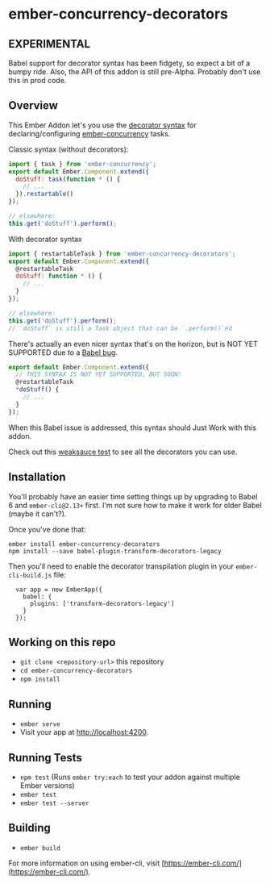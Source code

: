 # ember-concurrency-decorators

## EXPERIMENTAL

Babel support for decorator syntax has been fidgety, so expect a bit
of a bumpy ride. Also, the API of this addon is still pre-Alpha.
Probably don't use this in prod code.

## Overview

This Ember Addon let's you use the
[decorator syntax](https://github.com/tc39/proposal-decorators)
for declaring/configuring
[ember-concurrency](https://ember-concurrency.com) tasks.

Classic syntax (without decorators):

```js
import { task } from 'ember-concurrency';
export default Ember.Component.extend({
  doStuff: task(function * () {
    // ...
  }).restartable()
});

// elsewhere:
this.get('doStuff').perform();
```

With decorator syntax

```js
import { restartableTask } from 'ember-concurrency-decorators';
export default Ember.Component.extend({
  @restartableTask
  doStuff: function * () {
    // ...
  }
});

// elsewhere:
this.get('doStuff').perform();
// `doStuff` is still a Task object that can be `.perform()`ed
```

There's actually an even nicer syntax that's on the horizon, but
is NOT YET SUPPORTED due to a [Babel bug](https://github.com/babel/babylon/issues/13).

```js
export default Ember.Component.extend({
  // THIS SYNTAX IS NOT YET SUPPORTED, BUT SOON!
  @restartableTask
  *doStuff() {
    // ...
  }
});
```

When this Babel issue is addressed, this syntax should Just Work with
this addon.

Check out this [weaksauce
test](https://github.com/machty/ember-concurrency-decorators/blob/master/tests/unit/decorators-test.js#L20) to see all the decorators you can use.

## Installation

You'll probably have an easier time setting things up by upgrading to
Babel 6 and `ember-cli@2.13+` first. I'm not sure how to make it work
for older Babel (maybe it can't?).

Once you've done that:

```
ember install ember-concurrency-decorators
npm install --save babel-plugin-transform-decorators-legacy
```

Then you'll need to enable the decorator transpilation plugin in your
`ember-cli-build.js` file:

```
  var app = new EmberApp({
    babel: {
      plugins: ['transform-decorators-legacy']
    }
  });
```

## Working on this repo

* `git clone <repository-url>` this repository
* `cd ember-concurrency-decorators`
* `npm install`

## Running

* `ember serve`
* Visit your app at [http://localhost:4200](http://localhost:4200).

## Running Tests

* `npm test` (Runs `ember try:each` to test your addon against multiple Ember versions)
* `ember test`
* `ember test --server`

## Building

* `ember build`

For more information on using ember-cli, visit [https://ember-cli.com/](https://ember-cli.com/).

